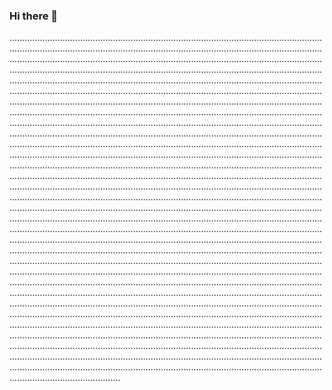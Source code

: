 ### Hi there 👋

............................................................................................................................................................................................................................................................................................................................................................................................................................................................................................................................................................................................................................................................................................................................................................................................................................................................................................................................................................................................................................................................................................................................................................................................................................................................................................................................................................................................................................................................................................................................................................................................................................................................................................................................................................................................................................................................................................................................................................................................................................................................................................................................................................................................................................................................................................................................................................................................................................................................................................................................................................................................................................................................................................................................................................................................................................................................................................................................................................................................................................................................................................................................................................................................................................................................................................................................................................................................................................................................................................................................................................................................................................................................................................................................................................................................................................................................................................................................................................................................................................................................................................................................................................................